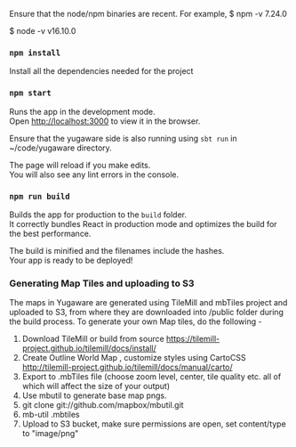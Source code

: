 Ensure that the node/npm binaries are recent. For example,
\$ npm -v
7.24.0

\$ node -v
v16.10.0

### `npm install`

Install all the dependencies needed for the project

### `npm start`

Runs the app in the development mode.<br>
Open [http://localhost:3000](http://localhost:3000) to view it in the browser.

Ensure that the yugaware side is also running using `sbt run` in ~/code/yugaware directory.<br>

The page will reload if you make edits.<br>
You will also see any lint errors in the console.

### `npm run build`

Builds the app for production to the `build` folder.<br>
It correctly bundles React in production mode and optimizes the build for the best performance.

The build is minified and the filenames include the hashes.<br>
Your app is ready to be deployed!

### Generating Map Tiles and uploading to S3

The maps in Yugaware are generated using TileMill and mbTiles project and uploaded to S3, from where they are downloaded into /public folder during the build process.
To generate your own Map tiles, do the following -

1. Download TileMill or build from source https://tilemill-project.github.io/tilemill/docs/install/
2. Create Outline World Map , customize styles using CartoCSS http://tilemill-project.github.io/tilemill/docs/manual/carto/
3. Export to .mbTiles file (choose zoom level, center, tile quality etc. all of which will affect the size of your output)
4. Use mbutil to generate base map pngs.
5. git clone git://github.com/mapbox/mbutil.git
6. mb-util <our-filename-here>.mbtiles <destination-folder-name>
7. Upload to S3 bucket, make sure permissions are open, set content/type to "image/png"
